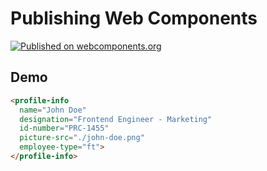# Publishing Web Components

[![Published on webcomponents.org](https://img.shields.io/badge/webcomponents.org-published-blue.svg)](https://www.webcomponents.org/element/owner/my-element)

## Demo

```html
<profile-info
  name="John Doe"
  designation="Frontend Engineer - Marketing"
  id-number="PRC-1455"
  picture-src="./john-doe.png"
  employee-type="ft">
</profile-info>
```
